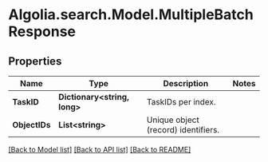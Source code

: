 # Algolia.search.Model.MultipleBatchResponse

## Properties

Name | Type | Description | Notes
------------ | ------------- | ------------- | -------------
**TaskID** | **Dictionary&lt;string, long&gt;** | TaskIDs per index. | 
**ObjectIDs** | **List&lt;string&gt;** | Unique object (record) identifiers. | 

[[Back to Model list]](../README.md#documentation-for-models) [[Back to API list]](../README.md#documentation-for-api-endpoints) [[Back to README]](../README.md)

